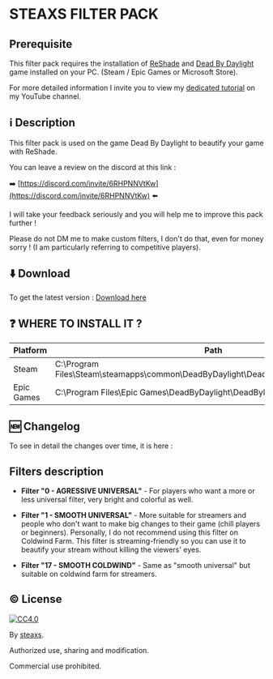 # STEAXS FILTER PACK

## Prerequisite

This filter pack requires the installation of [ReShade](https://reshade.me/) and [Dead By Daylight](https://deadbydaylight.com/) game installed on your PC. (Steam / Epic Games or Microsoft Store).

For more detailed information I invite you to view my [dedicated tutorial](https://www.youtube.com/watch?v=Shuz3S4JD5E) on my YouTube channel.

## ℹ️ Description

This filter pack is used on the game Dead By Daylight to beautify your game with ReShade.

You can leave a review on the discord at this link :

➡️ [https://discord.com/invite/6RHPNNVtKw](https://discord.com/invite/6RHPNNVtKw) ⬅️

I will take your feedback seriously and you will help me to improve this pack further !

Please do not DM me to make custom filters, I don't do that, even for money sorry ! (I am particularly referring to competitive players).

## ⬇️ Download

To get the latest version : [Download here](https://github.com/steaxss/STEAXS-FILTER-PACK/releases)

## ❓ WHERE TO INSTALL IT ?

| Platform      | Path |
| -----------   | ----------- |
| Steam         | C:\Program Files\Steam\steamapps\common\DeadByDaylight\DeadByDaylight\Binaries\Win64\            |
| Epic Games    | C:\Program Files\Epic Games\DeadByDaylight\DeadByDaylight\Binaries\EGS\                          |

## 🆕 Changelog

To see in detail the changes over time, it is here :


## Filters description

- **Filter "0 - AGRESSIVE UNIVERSAL"** - For players who want a more or less universal filter, very bright and colorful as well.

- **Filter "1 - SMOOTH UNIVERSAL"** - More suitable for streamers and people who don't want to make big changes to their game (chill players or beginners).
Personally, I do not recommend using this filter on Coldwind Farm.
This filter is streaming-friendly so you can use it to beautify your stream without killing the viewers' eyes.

- **Filter "17 - SMOOTH COLDWIND"** - Same as "smooth universal" but suitable on coldwind farm for streamers.

## ©️ License

[![CC4.0](https://i.creativecommons.org/l/by-nc/4.0/88x31.png)](https://creativecommons.org/licenses/by/4.0/)

By [steaxs](https://github.com/steaxss).

Authorized use, sharing and modification.

Commercial use prohibited.